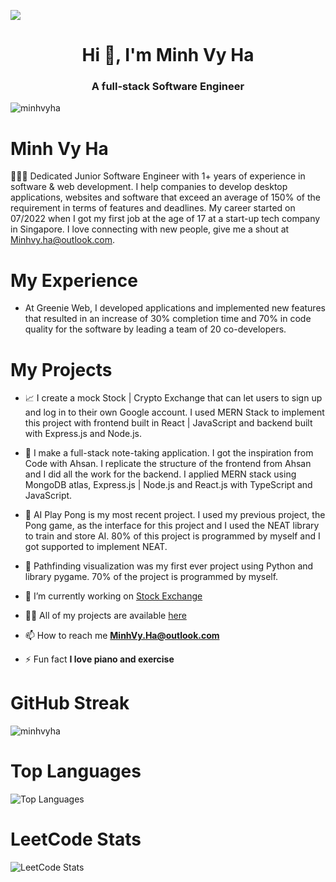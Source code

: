 ![](https://raw.githubusercontent.com/minhvyha/minhvyha/main/a.gif)
<h1 align="center">Hi 👋, I'm Minh Vy Ha</h1>
<h3 align="center">A full-stack Software Engineer</h3>


<p align="left"> <img src="https://komarev.com/ghpvc/?username=minhvyha&label=Profile%20views&color=0e75b6&style=flat" alt="minhvyha" /> </p>

# Minh Vy Ha
👨🏻‍💻 Dedicated Junior Software Engineer with 1+ years of experience in software & web development. I help companies to develop desktop applications, websites and software that exceed an average of 150% of the requirement in terms of features and deadlines. My career started on 07/2022 when I got my first job at the age of 17 at a start-up tech company in Singapore. I love connecting with new people, give me a shout at Minhvy.ha@outlook.com.

# My Experience

- At Greenie Web, I developed applications and implemented new features that resulted in an increase of 30% completion time and 70% in code quality for the software by leading a team of 20 co-developers. 

# My Projects

- 📈 I create a mock Stock | Crypto Exchange that can let users to sign up and log in to their own Google account. I used MERN Stack to implement this project with frontend built in React | JavaScript and backend built with Express.js and Node.js.

- 📝 I make a full-stack note-taking application. I got the inspiration from Code with Ahsan. I replicate the structure of the frontend from Ahsan and I did all the work for the backend. I applied MERN stack using MongoDB atlas, Express.js | Node.js and React.js with TypeScript and JavaScript.

- 🤖 AI Play Pong is my most recent project. I used my previous project, the Pong game, as the interface for this project and I used the NEAT library to train and store AI. 80% of this project is programmed by myself and I got supported to implement NEAT.

- 🧭 Pathfinding visualization was my first ever project using Python and library pygame. 70% of the project is programmed by myself.

- 🔭 I’m currently working on [Stock Exchange](https://github.com/minhvyha/Stock-Market)

- 👨‍💻 All of my projects are available [here](https://minhvyha.com)

- 📫 How to reach me **MinhVy.Ha@outlook.com**


- ⚡ Fun fact **I love piano and exercise**

# GitHub Streak

<p><img align="center" src="http://github-readme-streak-stats.herokuapp.com?user=minhvyha&theme=github-dark-blue&date_format=j%20M%5B%20Y%5D" alt="minhvyha" /></p>

# Top Languages

![Top Languages](https://github-readme-stats.vercel.app/api/top-langs/?username=minhvyha&langs_count=8&theme=github_dark)

# LeetCode Stats

![LeetCode Stats](https://leetcode.card.workers.dev/minhvyha?theme=dark&font=baloo&extension=activity)





